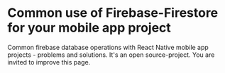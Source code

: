 # Common use of Firebase-Firestore for your mobile app project
Common firebase database operations with React Native mobile app projects - problems and solutions. It's an open source-project. You are invited to improve this page. 
